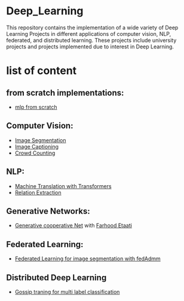 # Deep_Learning
This repository contains the implementation of a wide variety of Deep Learning Projects in different applications of computer vision, NLP, federated, and distributed learning.
These projects include university projects and projects implemented due to interest in Deep Learning.
# list of content

## from scratch implementations:
 - [mlp from scratch](https://github.com/amirhosein-mesbah/Deep_Learning/tree/main/ANNs_from_scratch)
 
## Computer Vision:
- [Image Segmentation](https://github.com/amirhosein-mesbah/Deep_Learning/tree/main/Image_Segmentation_SegNet)
- [Image Captioning](https://github.com/amirhosein-mesbah/Deep_Learning/tree/main/Image_Captioning)
- [Crowd Counting](https://github.com/amirhosein-mesbah/Deep_Learning/tree/main/Crowd_Counting)


## NLP:
- [Machine Translation with Transformers](https://github.com/amirhosein-mesbah/Deep_Learning/tree/main/Machine_Translation)
- [Relation Extraction](https://github.com/amirhosein-mesbah/Deep_Learning/tree/main/Relation_Extraction)

## Generative Networks:
- [Generative cooperative Net](https://github.com/FeryET/gcn_implementation) with [Farhood Etaati](https://github.com/FeryET)


## Federated Learning:
- [Federated Learning for image segmentation with fedAdmm](https://github.com/amirhosein-mesbah/Deep_Learning/tree/main/Federated_Learning)


## Distributed Deep Learning
- [Gossip traning for multi label classification](https://github.com/amirhosein-mesbah/Deep_Learning/tree/main/Distributed_Deep_Learning)

